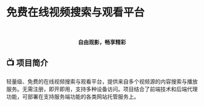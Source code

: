 # 免费在线视频搜索与观看平台

<div align="center">
  <br>
  <p><strong>自由观影，畅享精彩</strong></p>
</div>

## 📺 项目简介

轻量级、免费的在线视频搜索与观看平台，提供来自多个视频源的内容搜索与播放服务。无需注册，即开即用，支持多种设备访问。项目结合了前端技术和后端代理功能，可部署在支持服务端功能的各类网站托管服务上。
